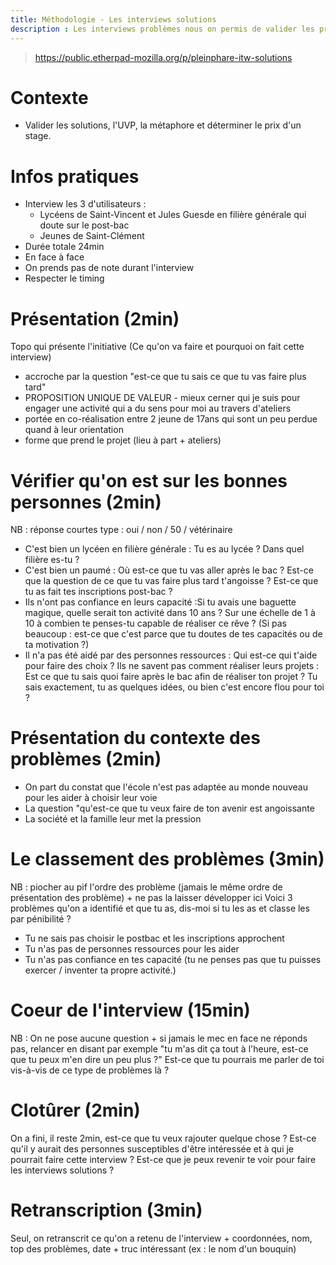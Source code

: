 ```yaml
---
title: Méthodologie - Les interviews solutions
description : Les interviews problèmes nous on permis de valider les problèmes que les jeunes rencontrés réellement (cf - Méthodologie - Les interviews problèmes) à partir de ça, nous avons fabriqué des solutions constituant le contenu de notre projet. Les interviews solutions nous permettent de valider qu'on est pas à côté de la plaque et que les solutions qu'on propose répoondent bien à leur poblèmes !
---
```


> https://public.etherpad-mozilla.org/p/pleinphare-itw-solutions

# Contexte 
- Valider les solutions, l'UVP, la métaphore et déterminer le prix d'un stage.

# Infos pratiques
- Interview les 3 d'utilisateurs :
  - Lycéens de Saint-Vincent et Jules Guesde en filière générale qui doute sur le post-bac
  - Jeunes de Saint-Clément
- Durée totale 24min
- En face à face
- On prends pas de note durant l'interview
- Respecter le timing

# Présentation (2min)
Topo qui présente l'initiative (Ce qu'on va faire et pourquoi on fait cette interview)
- accroche par la question "est-ce que tu sais ce que tu vas faire plus tard"
- PROPOSITION UNIQUE DE VALEUR - mieux cerner qui je suis pour engager une activité qui a du sens pour moi au travers d'ateliers
- portée en co-réalisation entre 2 jeune de 17ans qui sont un peu perdue quand à leur orientation 
- forme que prend le projet (lieu à part + ateliers)

# Vérifier qu'on est sur les bonnes personnes (2min)
NB : réponse courtes type : oui / non / 50 / vétérinaire
- C'est bien un lycéen en filière générale : Tu es au lycée ? Dans quel filière es-tu ? 
- C'est bien un paumé : Où est-ce que tu vas aller après le bac ? Est-ce que la question de ce que tu vas faire plus tard t'angoisse ? Est-ce que tu as fait tes inscriptions post-bac ?
- Ils n'ont pas confiance en leurs capacité :Si tu avais une baguette magique, quelle serait ton activité dans 10 ans ? Sur une échelle de 1 à 10 à combien te penses-tu  capable de réaliser ce rêve ? (Si pas beaucoup : est-ce que c'est parce que tu doutes de tes capacités ou de ta motivation ?)
- Il n'a pas été aidé par des personnes ressources : Qui est-ce qui t'aide pour faire des choix ?
Ils ne savent pas comment réaliser leurs projets : Est ce que tu sais quoi faire après le bac afin de réaliser ton projet ? Tu sais exactement, tu as quelques idées, ou bien c'est encore flou pour toi ?
# Présentation du contexte des problèmes (2min)
- On part du constat que l'école n'est pas adaptée au monde nouveau pour les aider à choisir leur voie
- La question "qu'est-ce que tu veux faire de ton avenir est angoissante
- La société et la famille leur met la pression

# Le classement des problèmes (3min)
NB : piocher au pif l'ordre des problème (jamais le même ordre de présentation des problème)  + ne pas la laisser développer ici
Voici 3 problèmes qu'on a identifié et que tu as, dis-moi si tu les as et classe les par pénibilité ?
- Tu ne sais pas choisir le postbac et les inscriptions approchent
- Tu n'as pas de personnes ressources pour les aider
- Tu n'as pas confiance en tes capacité (tu ne penses pas que tu puisses exercer / inventer ta propre activité.) 

 # Coeur de l'interview (15min)
NB : On ne pose aucune question + si jamais le mec en face ne réponds pas, relancer en disant par exemple "tu m'as dit ça tout à l'heure, est-ce que tu peux m'en dire un peu plus ?"
Est-ce que tu pourrais me parler de toi vis-à-vis de ce type de problèmes là ?

# Clotûrer (2min)
On a fini, il reste 2min, est-ce que tu veux rajouter quelque chose ? 
Est-ce qu'il y aurait des personnes susceptibles d'être intéressée et à qui je pourrait faire cette interview ?
Est-ce que je peux revenir te voir pour faire les interviews solutions ?

# Retranscription (3min)
Seul, on retranscrit ce qu'on a retenu de l'interview + coordonnées, nom, top des problèmes, date + truc intéressant (ex : le nom d'un bouquin)

